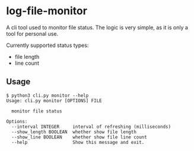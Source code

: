 # log-file-monitor

A cli tool used to monitor file status. The logic is very simple, as it is only a tool for personal use.

Currently supported status types:
* file length
* line count

## Usage

```
$ python3 cli.py monitor --help
Usage: cli.py monitor [OPTIONS] FILE

  monitor file status

Options:
  --interval INTEGER     interval of refreshing (milliseconds)
  --show_length BOOLEAN  whether show file length
  --show_line BOOLEAN    whether show file line count
  --help                 Show this message and exit.
```